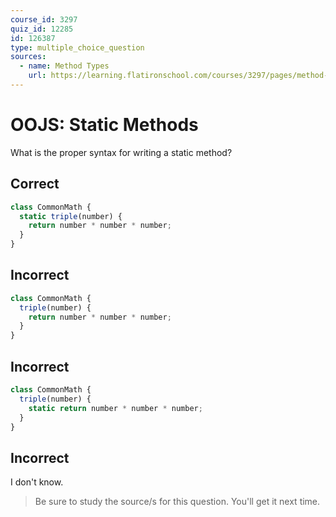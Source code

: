 ```yaml
---
course_id: 3297
quiz_id: 12285
id: 126387
type: multiple_choice_question
sources:
  - name: Method Types
    url: https://learning.flatironschool.com/courses/3297/pages/method-types?module_item_id=143625
---
```


# OOJS: Static Methods

What is the proper syntax for writing a static method?

## Correct

```javascript
class CommonMath {
  static triple(number) {
    return number * number * number;
  }
}
```

## Incorrect

```javascript
class CommonMath {
  triple(number) {
    return number * number * number;
  }
}
```

## Incorrect

```javascript
class CommonMath {
  triple(number) {
    static return number * number * number;
  }
}
```

## Incorrect

I don't know.

> Be sure to study the source/s for this question. You'll get it next time.
